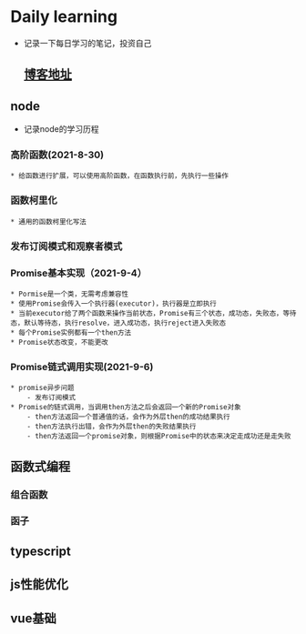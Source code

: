 # Daily learning
 * 记录一下每日学习的笔记，投资自己

    ## [博客地址](https://blog.csdn.net/wenyeqv?type=blog)
 ## node
  * 记录node的学习历程
  ### 高阶函数(2021-8-30)
    * 给函数进行扩展，可以使用高阶函数，在函数执行前，先执行一些操作
  ### 函数柯里化
    * 通用的函数柯里化写法
  ### 发布订阅模式和观察者模式 
  ### Promise基本实现（2021-9-4）
    * Pormise是一个类，无需考虑兼容性
    * 使用Promise会传入一个执行器(executor)，执行器是立即执行
    * 当前executor给了两个函数来操作当前状态，Promise有三个状态，成功态，失败态，等待态，默认等待态，执行resolve，进入成功态，执行reject进入失败态
    * 每个Promise实例都有一个then方法
    * Promise状态改变，不能更改
  ### Promise链式调用实现(2021-9-6)
    * promise异步问题
        - 发布订阅模式
    * Promise的链式调用，当调用then方法之后会返回一个新的Promise对象
        - then方法返回一个普通值的话，会作为外层then的成功结果执行
        - then方法执行出错，会作为外层then的失败结果执行
        - then方法返回一个promise对象，则根据Promise中的状态来决定走成功还是走失败
 ## 函数式编程
  ### 组合函数
  ### 函子
 ## typescript
 ## js性能优化
 ## vue基础